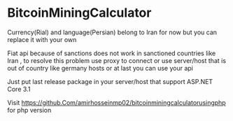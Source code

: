 # BitcoinMiningCalculator

Currency(Rial) and language(Persian) belong to Iran for now but you can replace it with your own

Fiat api because of sanctions does not work in sanctioned countries like Iran , to resolve this problem use proxy to connect or use server/host that is out of country like germany hosts or at last you can use your api

Just put last release package in your server/host that support ASP.NET Core 3.1

Visit https://github.Com/amirhosseinmp02/bitcoinminingcalculatorusingphp for php version 
